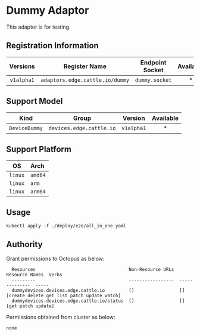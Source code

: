 # Dummy Adaptor

This adaptor is for testing.

## Registration Information

|  Versions | Register Name | Endpoint Socket | Available |
|:---:|:---:|:---:|:---:|
|  `v1alpha1` | `adaptors.edge.cattle.io/dummy` | `dummy.socket` | * |

## Support Model

| Kind | Group | Version | Available | 
|:---:|:---:|:---:|:---:|
| `DeviceDummy` | `devices.edge.cattle.io` | `v1alpha1` | * |

## Support Platform

| OS | Arch |
|:---:|:---|
| `linux` | `amd64` |
| `linux` | `arm` |
| `linux` | `arm64` |

## Usage

```shell script
kubectl apply -f ./deploy/e2e/all_in_one.yaml
```

## Authority

Grant permissions to Octopus as below:

```text
  Resources                                   Non-Resource URLs  Resource Names  Verbs
  ---------                                   -----------------  --------------  -----
  dummydevices.devices.edge.cattle.io         []                 []              [create delete get list patch update watch]
  dummydevices.devices.edge.cattle.io/status  []                 []              [get patch update]
```

Permissions obtained from cluster as below: 

```text
none
```
